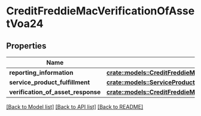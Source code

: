 # CreditFreddieMacVerificationOfAssetVoa24

## Properties

Name | Type | Description | Notes
------------ | ------------- | ------------- | -------------
**reporting_information** | [**crate::models::CreditFreddieMacReportingInformationVoa24**](CreditFreddieMacReportingInformation_VOA_2_4.md) |  | 
**service_product_fulfillment** | [**crate::models::ServiceProductFulfillment**](ServiceProductFulfillment.md) |  | 
**verification_of_asset_response** | [**crate::models::CreditFreddieMacVerificationOfAssetResponseVoa24**](CreditFreddieMacVerificationOfAssetResponse_VOA_2_4.md) |  | 

[[Back to Model list]](../README.md#documentation-for-models) [[Back to API list]](../README.md#documentation-for-api-endpoints) [[Back to README]](../README.md)


